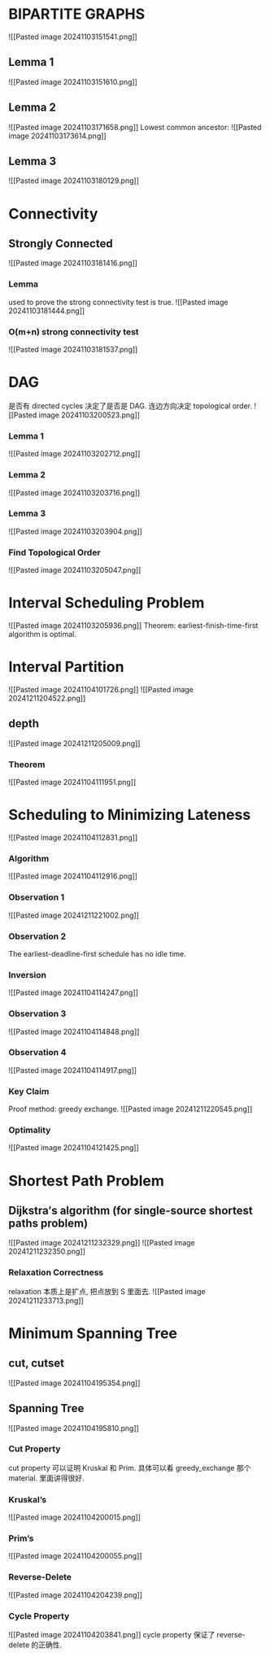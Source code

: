 # BIPARTITE GRAPHS
![[Pasted image 20241103151541.png]]
## Lemma 1
![[Pasted image 20241103151610.png]]
## Lemma 2
![[Pasted image 20241103171658.png]]
Lowest common ancestor:
![[Pasted image 20241103173614.png]]
## Lemma 3
![[Pasted image 20241103180129.png]]
# Connectivity

## Strongly Connected
![[Pasted image 20241103181416.png]]
### Lemma
used to prove the strong connectivity test is true. 
![[Pasted image 20241103181444.png]]
### O(m+n) strong connectivity test
![[Pasted image 20241103181537.png]]

# DAG
是否有 directed cycles 决定了是否是 DAG. 
连边方向决定 topological order. 
![[Pasted image 20241103200523.png]]
### Lemma 1
![[Pasted image 20241103202712.png]]
### Lemma 2
![[Pasted image 20241103203716.png]]
### Lemma 3
![[Pasted image 20241103203904.png]]
### Find Topological Order
![[Pasted image 20241103205047.png]]
# Interval Scheduling Problem
![[Pasted image 20241103205936.png]]
Theorem: earliest-finish-time-first algorithm is optimal. 
# Interval Partition
![[Pasted image 20241104101726.png]]
![[Pasted image 20241211204522.png]]
## depth
![[Pasted image 20241211205009.png]]

### Theorem
![[Pasted image 20241104111951.png]]
# Scheduling to Minimizing Lateness
![[Pasted image 20241104112831.png]]
### Algorithm
![[Pasted image 20241104112916.png]]
### Observation 1
![[Pasted image 20241211221002.png]]
### Observation 2
The earliest-deadline-first schedule has no idle time.
### Inversion
![[Pasted image 20241104114247.png]]
### Observation 3
![[Pasted image 20241104114848.png]]
### Observation 4
![[Pasted image 20241104114917.png]]

### Key Claim
Proof method: greedy exchange.
![[Pasted image 20241211220545.png]]
### Optimality
![[Pasted image 20241104121425.png]]
# Shortest Path Problem
## Dijkstra′s algorithm (for single-source shortest paths problem)
![[Pasted image 20241211232329.png]]
![[Pasted image 20241211232350.png]]
### Relaxation Correctness
relaxation 本质上是扩点, 把点放到 S 里面去.
![[Pasted image 20241211233713.png]]
# Minimum Spanning Tree
## cut, cutset
![[Pasted image 20241104195354.png]]
## Spanning Tree
![[Pasted image 20241104195810.png]]
### Cut Property
cut property 可以证明 Kruskal 和 Prim. 具体可以看 greedy_exchange 那个 material. 里面讲得很好. 
### Kruskal’s
![[Pasted image 20241104200015.png]]
### Prim’s
![[Pasted image 20241104200055.png]]
### Reverse-Delete
![[Pasted image 20241104204239.png]]
### Cycle Property
![[Pasted image 20241104203841.png]]
cycle property 保证了 reverse-delete 的正确性.
